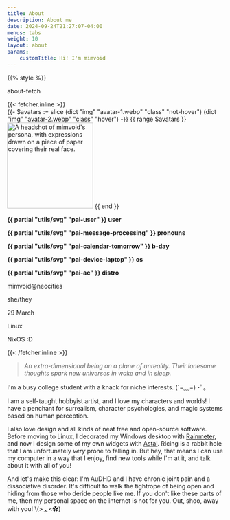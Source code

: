 ```yaml
---
title: About
description: About me
date: 2024-09-24T21:27:07-04:00
menus: tabs
weight: 10
layout: about
params:
    customTitle: Hi! I'm mimvoid
---
```


{{% style %}}

<div class="fetcher">
  <p class="prompt tertiary">about-fetch</p>
  <div class="content">
    {{< fetcher.inline >}}
      <div class="art pop">
        {{-
          $avatars := slice
          (dict "img" "avatar-1.webp" "class" "not-hover")
          (dict "img" "avatar-2.webp" "class" "hover")
        -}}
        {{ range $avatars }}
           <img
             class="{{ .class }}"
             src="{{ with $.Page.Resources.Get .img }}{{ .RelPermalink }}{{ end }}"
             width="200px"
             height="200px"
             alt="A headshot of mimvoid's persona, with expressions drawn on a piece of paper covering their real face."
           />
        {{ end }}
      </div>
      <div class="text">
        <div class="info">
          <strong class="groups">
            <p>{{ partial "utils/svg" "pai-user" }} user</p>
            <p>{{ partial "utils/svg" "pai-message-processing" }} pronouns</p>
            <p>{{ partial "utils/svg" "pai-calendar-tomorrow" }} b-day</p>
            <p>{{ partial "utils/svg" "pai-device-laptop" }} os</p>
            <p>{{ partial "utils/svg" "pai-ac" }} distro</p>
          </strong>
          <div class="data">
            <p>mimvoid<span class="primary">@</span>neocities</p>
            <p>she/they</p>
            <p>29 March</p>
            <p>Linux</p>
            <p>NixOS :D</p>
          </div>
        </div>
        <div class="palette">
          <span class="primary"></span>
          <span class="secondary"></span>
          <span class="tertiary"></span>
        </div>
      </div>
    {{< /fetcher.inline >}}
  </div>
</div>

> *An extra-dimensional being on a plane of unreality.*
> *Their lonesome thoughts spark new universes in wake and in sleep.*

I'm a busy college student with a knack for niche interests.
<span class="secondary">(´=﹏=) ･ﾟ｡</span>

I am a self-taught hobbyist artist, and I love my characters and worlds! I have a penchant for surrealism, character psychologies, and magic systems based on human perception.

I also love design and all kinds of neat free and open-source software. Before moving to Linux, I decorated my Windows desktop with [Rainmeter][1], and now I design some of my own widgets with [Astal][2]. Ricing is a rabbit hole that I am unfortunately *very* prone to falling in. But hey, that means I can use my computer in a way that I enjoy, find new tools while I'm at it, and talk about it with all of you!

And let's make this clear: I'm AuDHD and I have chronic joint pain and a dissociative disorder. It's difficult to walk the tightrope of being open and hiding from those who deride people like me. If you don't like these parts of me, then my personal space on the internet is not for you. Out, shoo, away with you!
<span class="secondary">\\(>ᆺ<✿)</span>

[1]: https://www.rainmeter.net
[2]: https://aylur.github.io/astal
